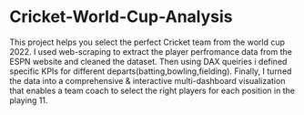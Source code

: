 # Cricket-World-Cup-Analysis
This project helps you select the perfect Cricket team from the world cup 2022.
I used web-scraping to extract the player perfromance data from the ESPN website and cleaned the dataset.
Then using DAX queiries i defined specific KPIs for different departs(batting,bowling,fielding).
Finally, I turned the data into a comprehensive & interactive multi-dashboard visualization that enables a team coach to select the right players for each position in the playing 11.
